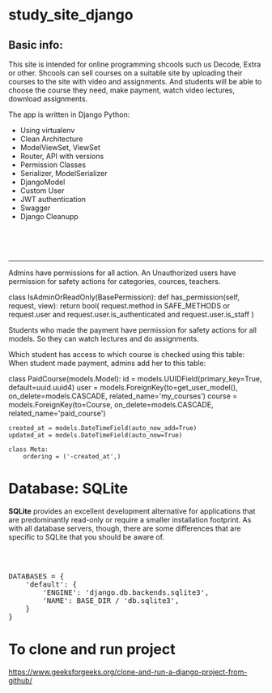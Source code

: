 # study_site_django

Basic info:
---
This site is intended for online programming shcools such us Decode, Extra or other. Shcools can sell courses on a suitable site by uploading their courses to the site with video and assignments. And students will be able to choose the course they need, make payment, watch video lectures, download assignments. 

The app is written in Django Python:

+ Using virtualenv
+ Clean Architecture
+ ModelViewSet, ViewSet
+ Router, API with versions
+ Permission Classes
+ Serializer, ModelSerializer
+ DjangoModel
+ Custom User
+ JWT authentication
+ Swagger
+ Django Cleanupp

</br>
</br>
</br>


---
Admins have permissions for all action. An Unauthorized users have permission for safety actions for categories, cources, teachers. 

class IsAdminOrReadOnly(BasePermission):
    def has_permission(self, request, view):
        return bool(
            request.method in SAFE_METHODS or
            request.user
            and request.user.is_authenticated
            and request.user.is_staff
        )

Students who made the payment have permission for safety actions for all models. So they can watch lectures and do assignments.

Which student has access to which course is checked using this table:
When student made payment, admins add her to this table:

class PaidCourse(models.Model):
    id = models.UUIDField(primary_key=True, default=uuid.uuid4)
    user = models.ForeignKey(to=get_user_model(), on_delete=models.CASCADE, related_name='my_courses')
    course = models.ForeignKey(to=Course, on_delete=models.CASCADE, related_name='paid_course')

    created_at = models.DateTimeField(auto_now_add=True)
    updated_at = models.DateTimeField(auto_now=True)

    class Meta:
        ordering = ('-created_at',)


# Database: SQLite
<b>SQLite</b> provides an excellent development alternative for applications that are predominantly read-only or require a smaller installation footprint. As with all database servers, though, there are some differences that are specific to SQLite that you should be aware of.

</br>
<pre> 
DATABASES = {
    'default': {
        'ENGINE': 'django.db.backends.sqlite3',
        'NAME': BASE_DIR / 'db.sqlite3',
    }
}
</pre>

# To clone and run project
https://www.geeksforgeeks.org/clone-and-run-a-django-project-from-github/
